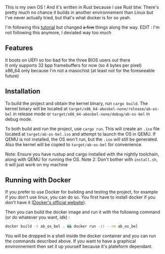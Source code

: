 This is my own OS ! And it's written in Rust because I use Rust btw.
There's pretty much no chance it builds in another environnement than Linux but I've never actually tried, but that's what docker is for so yeah.

I'm following this [tutorial](https://os.phil-opp.com/) but changed ~~a few~~ things along the way.
EDIT : I'm not following this anymore, I deviated way too much

## Features
It boots on UEFI so too bad for the three BIOS users out there  
It only supports 32 bpp framebuffers for now (so 4 bytes per pixel)  
x86_64 only because I'm not a masochist (at least not for the foreseeable future)

## Installation

To build the project and obtain the kernel binary, run `cargo build`. The kernel binary will be located at `target/x86_64-abosbel-none/release/ab-os-bel` in release mode or `target/x86_64-abosbel-none/debug/ab-os-bel` in debug mode. 

To both build and run the project, use `cargo run`. This will create an `.iso` file located at `target/ab-os-bel.iso` and attempt to launch the OS in QEMU. If QEMU is not installed, the OS won't run, but the `.iso` will still be generated. Also the kernel will be copied to `target/ab-os-bel` for convenience.

Note: Ensure you have rustup and cargo installed with the nightly toolchain, along with QEMU for running the OS.
Note 2: Don't bother with `install.sh`, it will just work on my machine

## Running with Docker

If you prefer to use Docker for building and testing the project, for example if you don't use linux, you can do so. You first have to install docker if you don't have it ([Docker's official website](https://www.docker.com/products/docker-desktop)).

Then you can build the docker image and run it with the following command (or do whatever you want, idk) :

```bash
docker build -t ab_os_bel . && docker run -it --rm ab_os_bel
```

You will be dropped in a shell inside the docker container and you can run the commands described above. If you want to have a graphical environnement then set it up yourself because it's plateform dependant.
